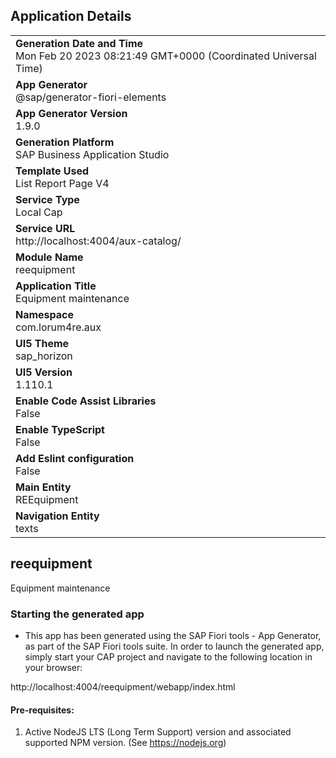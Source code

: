 ## Application Details
|               |
| ------------- |
|**Generation Date and Time**<br>Mon Feb 20 2023 08:21:49 GMT+0000 (Coordinated Universal Time)|
|**App Generator**<br>@sap/generator-fiori-elements|
|**App Generator Version**<br>1.9.0|
|**Generation Platform**<br>SAP Business Application Studio|
|**Template Used**<br>List Report Page V4|
|**Service Type**<br>Local Cap|
|**Service URL**<br>http://localhost:4004/aux-catalog/
|**Module Name**<br>reequipment|
|**Application Title**<br>Equipment maintenance|
|**Namespace**<br>com.lorum4re.aux|
|**UI5 Theme**<br>sap_horizon|
|**UI5 Version**<br>1.110.1|
|**Enable Code Assist Libraries**<br>False|
|**Enable TypeScript**<br>False|
|**Add Eslint configuration**<br>False|
|**Main Entity**<br>REEquipment|
|**Navigation Entity**<br>texts|

## reequipment

Equipment maintenance

### Starting the generated app

-   This app has been generated using the SAP Fiori tools - App Generator, as part of the SAP Fiori tools suite.  In order to launch the generated app, simply start your CAP project and navigate to the following location in your browser:

http://localhost:4004/reequipment/webapp/index.html

#### Pre-requisites:

1. Active NodeJS LTS (Long Term Support) version and associated supported NPM version.  (See https://nodejs.org)


